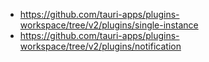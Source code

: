 - https://github.com/tauri-apps/plugins-workspace/tree/v2/plugins/single-instance
- https://github.com/tauri-apps/plugins-workspace/tree/v2/plugins/notification

